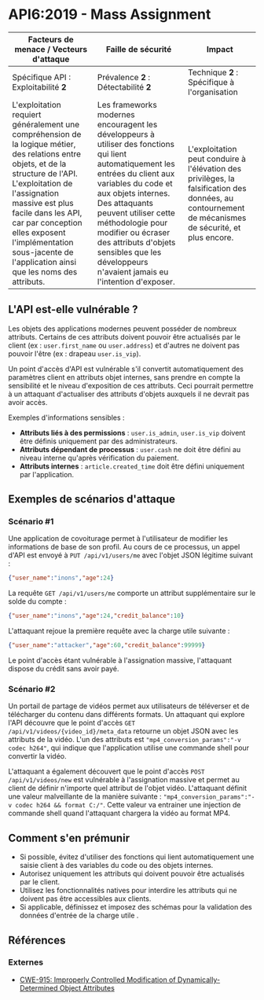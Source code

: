 API6:2019 - Mass Assignment
===========================

| Facteurs de menace / Vecteurs d'attaque | Faille de sécurité | Impact |
| - | - | - |
| Spécifique API : Exploitabilité **2** | Prévalence **2** : Détectabilité **2** | Technique **2** : Spécifique à l'organisation |
| L'exploitation requiert généralement une compréhension de la logique métier, des relations entre objets, et de la structure de l'API. L'exploitation de l'assignation massive est plus facile dans les API, car par conception elles exposent l'implémentation sous-jacente de l'application ainsi que les noms des attributs. | Les frameworks modernes encouragent les développeurs à utiliser des fonctions qui lient automatiquement les entrées du client aux variables du code et aux objets internes. Des attaquants peuvent utiliser cette méthodologie pour modifier ou écraser des attributs d'objets sensibles que les développeurs n'avaient jamais eu l'intention d'exposer. | L'exploitation peut conduire à l'élévation des privilèges, la falsification des données, au contournement de mécanismes de sécurité, et plus encore. |

## L'API est-elle vulnérable ?

Les objets des applications modernes peuvent posséder de nombreux attributs.
Certains de ces attributs doivent pouvoir être actualisés par le client (ex :
`user.first_name` ou `user.address`) et d'autres ne doivent pas pouvoir l'être
(ex : drapeau `user.is_vip`).

Un point d'accès d'API est vulnérable s'il convertit automatiquement des
paramètres client en attributs objet internes, sans prendre en compte la
sensibilité et le niveau d'exposition de ces attributs. Ceci pourrait
permettre à un attaquant d'actualiser des attributs d'objets auxquels il ne
devrait pas avoir accès.

Exemples d'informations sensibles :

* **Attributs liés à des permissions** : `user.is_admin`, `user.is_vip` doivent
  être définis uniquement par des administrateurs.
* **Attributs dépendant de processus** : `user.cash` ne doit être défini au  
  niveau interne qu'après vérification du paiement.
* **Attributs internes** : `article.created_time` doit être
  défini uniquement par l'application.

## Exemples de scénarios d'attaque

### Scénario #1

Une application de covoiturage permet à l'utilisateur de modifier les
informations de base de son profil. Au cours de ce processus, un appel d'API
est envoyé à `PUT /api/v1/users/me` avec l'objet JSON légitime suivant :

```json
{"user_name":"inons","age":24}
```

La requête `GET /api/v1/users/me` comporte un attribut supplémentaire sur le
solde du compte :

```json
{"user_name":"inons","age":24,"credit_balance":10}
```

L'attaquant rejoue la première requête avec la charge utile suivante :

```json
{"user_name":"attacker","age":60,"credit_balance":99999}
```

Le point d'accès étant vulnérable à l'assignation massive, l'attaquant dispose
du crédit sans avoir payé.

### Scénario #2

Un portail de partage de vidéos permet aux utilisateurs de téléverser et de
télécharger du contenu dans différents formats. Un attaquant qui explore l'API
découvre que le point d'accès `GET /api/v1/videos/{video_id}/meta_data`
retourne un objet JSON avec les attributs de la vidéo. L'un des attributs est `"mp4_conversion_params":"-v codec h264"`, qui indique que l'application
utilise une commande shell pour convertir la vidéo.

L'attaquant a également découvert que le point d'accès
`POST /api/v1/videos/new` est vulnérable à l'assignation massive et permet au
client de définir n'importe quel attribut de l'objet vidéo. L'attaquant définit
une valeur malveillante de la manière suivante :
`"mp4_conversion_params":"-v codec h264 && format C:/"`. Cette valeur va
entrainer une injection de commande shell quand l'attaquant chargera la vidéo
au format MP4.

## Comment s'en prémunir

* Si possible, évitez d'utiliser des fonctions qui lient automatiquement une
  saisie client à des variables du code ou des objets internes.
* Autorisez uniquement les attributs qui doivent pouvoir être actualisés par le
  client.
* Utilisez les fonctionnalités natives pour interdire les attributs qui ne
  doivent pas être accessibles aux clients.
* Si applicable, définissez et imposez des schémas pour la validation des
  données d'entrée de la charge utile .

## Références

### Externes

* [CWE-915: Improperly Controlled Modification of Dynamically-Determined Object Attributes][1]

[1]: https://cwe.mitre.org/data/definitions/915.html
